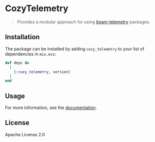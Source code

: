 # CozyTelemetry

> Provides a modular approach for using [beam-telemetry](https://github.com/beam-telemetry) packages.

## Installation

The package can be installed by adding `cozy_telemetry` to your list of dependencies in `mix.exs`:

```elixir
def deps do
  [
    {:cozy_telemetry, version}
  ]
end
```

## Usage

For more information, see the [documentation](https://hexdocs.pm/cozy_telemetry/CozyTelemetry.html).

## License

Apache License 2.0
